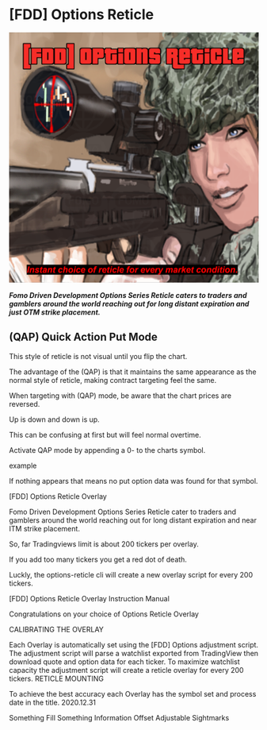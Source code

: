 # [FDD] **Options Reticle**

![alt text](images/options_reticle_v3.png)

***Fomo Driven Development Options Series Reticle caters to traders and gamblers around the world reaching out for long distant expiration and just OTM strike placement.***

## (QAP) Quick Action Put Mode

This style of reticle is not visual until you flip the chart.

The advantage of the (QAP) is that it maintains the same appearance as the normal style of reticle, making contract targeting feel the same.

When targeting with (QAP) mode, be aware that the chart prices are reversed.

Up is down and down is up.

This can be confusing at first but will feel normal overtime.

Activate QAP mode by appending a 0- to the charts symbol.

example

If nothing appears that means no put option data was found for that symbol.



[FDD] Options Reticle Overlay

Fomo Driven Development Options Series Reticle cater to traders and gamblers around the world reaching out for long distant expiration and near ITM strike placement.

So, far Tradingviews limit is about 200 tickers per overlay.

If you add too many tickers you get a red dot of death.

Luckly, the options-reticle cli will create a new overlay script for every 200 tickers.


[FDD] Options Reticle Overlay Instruction Manual

Congratulations on your choice of Options Reticle Overlay

CALIBRATING THE OVERLAY

Each Overlay is automatically set using the [FDD] Options adjustment script. The adjustment script will parse a watchlist exported from TradingView then download quote and option data for each ticker.  To maximize watchlist capacity the adjustment script will create a reticle overlay for every 200 tickers.
RETICLE MOUNTING

To achieve the best accuracy each Overlay has the symbol set and process date in the title. 2020.12.31

Something Fill
Something Information Offset
Adjustable Sightmarks
